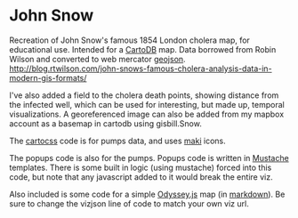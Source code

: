 John Snow
========
Recreation of John Snow's famous 1854 London cholera map, for educational use. Intended for a [CartoDB](cartodb.com) map.
Data borrowed from Robin Wilson and converted to web mercator [geojson](geojson.io).
http://blog.rtwilson.com/john-snows-famous-cholera-analysis-data-in-modern-gis-formats/

I've also added a field to the cholera death points, showing distance from the infected well, which can be used for interesting, but made up, temporal visualizations. 
A georeferenced image can also be added from my mapbox account as a basemap in cartodb using gisbill.Snow.

The [cartocss](https://www.mapbox.com/tilemill/docs/manual/carto/) code is for pumps data, and uses [maki](https://www.mapbox.com/maki/) icons.

The popups code is also for the pumps. Popups code is written in [Mustache](http://mustache.github.io/) templates. There is some built in logic (using mustache) forced into this code, but note that any javascript added to it would break the entire viz.

Also included is some code for a simple [Odyssey.js](http://cartodb.github.io/odyssey.js/) map (in [markdown](http://daringfireball.net/projects/markdown/)).
Be sure to change the vizjson line of code to match your own viz url.
